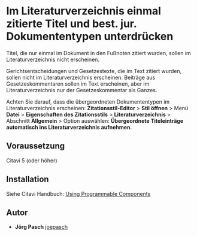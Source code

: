 # Im Literaturverzeichnis einmal zitierte Titel und best. jur. Dokumententypen unterdrücken

Titel, die nur einmal im Dokument in den Fußnoten zitiert wurden, sollen im Literaturverzeichnis nicht erscheinen.

Gerichtsentscheidungen und Gesetzestexte, die im Text zitiert wurden, sollen nicht im Literaturverzeichnis erscheinen. Beiträge aus Gesetzeskommentaren sollen im Text erscheinen, aber im Literaturverzeichnis nur der Gesetzeskommentar als Ganzes.

Achten Sie darauf, dass die übergeordneten Dokumententypen im Literaturverzeichnis erscheinen: **Zitationsstil-Editor** > **Stil öffnen** > Menü **Datei** > **Eigenschaften des Zitationsstils** > **Literaturverzeichnis** > Abschnitt **Allgemein** > Option auswählen: **Übergeordnete Titeleinträge automatisch ins Literaturverzeichnis aufnehmen**.

## Voraussetzung
Citavi 5 (oder höher)

## Installation
Siehe Citavi Handbuch: [Using Programmable Components](https://www.citavi.com/programmable_components)

## Autor

* **Jörg Pasch** [joepasch](https://github.com/joepasch)
